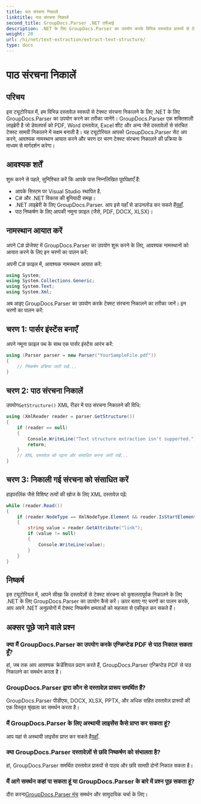```yaml
---
title: पाठ संरचना निकालें
linktitle: पाठ संरचना निकालें
second_title: GroupDocs.Parser .NET एपीआई
description: .NET के लिए GroupDocs.Parser का उपयोग करके विभिन्न दस्तावेज़ प्रारूपों से टेक्स्ट संरचना को निकालने का तरीका जानें। कोड उदाहरणों के साथ चरण-दर-चरण ट्यूटोरियल।
weight: 20
url: /hi/net/text-extraction/extract-text-structure/
type: docs
---
```

# पाठ संरचना निकालें

## परिचय
इस ट्यूटोरियल में, हम विभिन्न दस्तावेज़ स्वरूपों से टेक्स्ट संरचना निकालने के लिए .NET के लिए GroupDocs.Parser का उपयोग करने का तरीका जानेंगे। GroupDocs.Parser एक शक्तिशाली लाइब्रेरी है जो डेवलपर्स को PDF, Word दस्तावेज़, Excel शीट और अन्य जैसे दस्तावेज़ों से संरचित टेक्स्ट सामग्री निकालने में सक्षम बनाती है। यह ट्यूटोरियल आपको GroupDocs.Parser सेट अप करने, आवश्यक नामस्थान आयात करने और चरण दर चरण टेक्स्ट संरचना निकालने की प्रक्रिया के माध्यम से मार्गदर्शन करेगा।
## आवश्यक शर्तें
शुरू करने से पहले, सुनिश्चित करें कि आपके पास निम्नलिखित पूर्वापेक्षाएँ हैं:
- आपके सिस्टम पर Visual Studio स्थापित है.
- C# और .NET विकास की बुनियादी समझ।
-  .NET लाइब्रेरी के लिए GroupDocs.Parser. आप इसे यहाँ से डाउनलोड कर सकते हैं[यहाँ](https://releases.groupdocs.com/parser/net/).
- पाठ निष्कर्षण के लिए आपकी नमूना फ़ाइल (जैसे, PDF, DOCX, XLSX)।
## नामस्थान आयात करें
अपने C# प्रोजेक्ट में GroupDocs.Parser का उपयोग शुरू करने के लिए, आवश्यक नामस्थानों को आयात करने के लिए इन चरणों का पालन करें:

अपनी C# फ़ाइल में, आवश्यक नामस्थान आयात करें:
```csharp
using System;
using System.Collections.Generic;
using System.Text;
using System.Xml;
```
अब आइए GroupDocs.Parser का उपयोग करके टेक्स्ट संरचना निकालने का तरीका जानें। इन चरणों का पालन करें:
## चरण 1: पार्सर इंस्टेंस बनाएँ
अपने नमूना फ़ाइल पथ के साथ एक पार्सर इंस्टेंस आरंभ करें:
```csharp
using (Parser parser = new Parser("YourSampleFile.pdf"))
{
    // निष्कर्षण प्रक्रिया जारी रखें...
}
```
## चरण 2: पाठ संरचना निकालें
 उपयोग`GetStructure()` XML रीडर में पाठ संरचना निकालने की विधि:
```csharp
using (XmlReader reader = parser.GetStructure())
{
    if (reader == null)
    {
        Console.WriteLine("Text structure extraction isn't supported.");
        return;
    }
    // XML दस्तावेज़ को पढ़ना और संसाधित करना जारी रखें...
}
```
## चरण 3: निकाली गई संरचना को संसाधित करें
हाइपरलिंक जैसे विशिष्ट तत्वों की खोज के लिए XML दस्तावेज़ पढ़ें:
```csharp
while (reader.Read())
{
    if (reader.NodeType == XmlNodeType.Element && reader.IsStartElement() && reader.Name.ToLowerInvariant() == "hyperlink")
    {
        string value = reader.GetAttribute("link");
        if (value != null)
        {
            Console.WriteLine(value);
        }
    }
}
```
## निष्कर्ष
इस ट्यूटोरियल में, आपने सीखा कि दस्तावेज़ों से टेक्स्ट संरचना को कुशलतापूर्वक निकालने के लिए .NET के लिए GroupDocs.Parser का उपयोग कैसे करें। ऊपर बताए गए चरणों का पालन करके, आप अपने .NET अनुप्रयोगों में टेक्स्ट निष्कर्षण क्षमताओं को सहजता से एकीकृत कर सकते हैं।

## अक्सर पूछे जाने वाले प्रश्न
### क्या मैं GroupDocs.Parser का उपयोग करके एन्क्रिप्टेड PDF से पाठ निकाल सकता हूँ?
हां, जब तक आप आवश्यक क्रेडेंशियल प्रदान करते हैं, GroupDocs.Parser एन्क्रिप्टेड PDF से पाठ निकालने का समर्थन करता है।
### GroupDocs.Parser द्वारा कौन से दस्तावेज़ प्रारूप समर्थित हैं?
GroupDocs.Parser पीडीएफ, DOCX, XLSX, PPTX, और अधिक सहित दस्तावेज़ प्रारूपों की एक विस्तृत श्रृंखला का समर्थन करता है।
### मैं GroupDocs.Parser के लिए अस्थायी लाइसेंस कैसे प्राप्त कर सकता हूं?
 आप यहां से अस्थायी लाइसेंस प्राप्त कर सकते हैं[यहाँ](https://purchase.groupdocs.com/temporary-license/).
### क्या GroupDocs.Parser दस्तावेज़ों से छवि निष्कर्षण को संभालता है?
हां, GroupDocs.Parser समर्थित दस्तावेज़ प्रारूपों से पाठ्य और छवि सामग्री दोनों निकाल सकता है।
### मैं आगे समर्थन कहां पा सकता हूं या GroupDocs.Parser के बारे में प्रश्न पूछ सकता हूं?
 दौरा करना[GroupDocs.Parser मंच](https://forum.groupdocs.com/c/parser/17) समर्थन और सामुदायिक चर्चा के लिए।